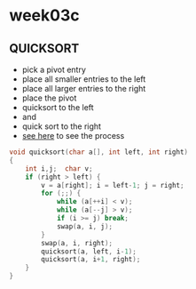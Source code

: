 # **week03c**

## QUICKSORT
- pick a pivot entry
- place all smaller entries to the left
- place all larger entries to the right
- place the pivot
- quicksort to the left
- and 
- quick sort to the right
- [see here](http://math.scu.edu/~bwalden/alg/quick.html) to see the process


```c
void quicksort(char a[], int left, int right)
{
    int i,j;  char v;
    if (right > left) {
	    v = a[right]; i = left-1; j = right;
	    for (;;) {
	        while (a[++i] < v);
	        while (a[--j] > v);
	        if (i >= j) break;
	        swap(a, i, j);
	    }
	    swap(a, i, right);
	    quicksort(a, left, i-1);
	    quicksort(a, i+1, right);
    }
}
```


